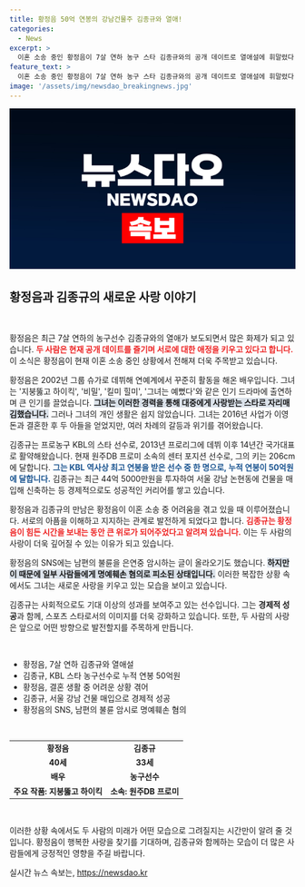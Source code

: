 ```yaml
---
title: 황정음 50억 연봉의 강남건물주 김종규와 열애!
categories:
  - News
excerpt: >
  이혼 소송 중인 황정음이 7살 연하 농구 스타 김종규와의 공개 데이트로 열애설에 휘말렸다. 두 사람은 서로의 상처를 이해하며 가까워진 것으로 알려졌다. 이들의 사랑 이야기가 주목받고 있다!
feature_text: >
  이혼 소송 중인 황정음이 7살 연하 농구 스타 김종규와의 공개 데이트로 열애설에 휘말렸다. 두 사람은 서로의 상처를 이해하며 가까워진 것으로 알려졌다. 이들의 사랑 이야기가 주목받고 있다!
image: '/assets/img/newsdao_breakingnews.jpg'
---
```


<p><img src="/assets/img/newsdao_breakingnews.jpg" alt="ranknews 속보" /></p>

<h2 data-ke-size="size26">황정음과 김종규의 새로운 사랑 이야기</h2>

<p data-ke-size="size16">&nbsp;</p>

<p>황정음은 최근 7살 연하의 농구선수 김종규와의 열애가 보도되면서 많은 화제가 되고 있습니다. <b><span style="color: #ee2323;">두 사람은 현재 공개 데이트를 즐기며 서로에 대한 애정을 키우고 있다고 합니다.</span></b> 이 소식은 황정음이 현재 이혼 소송 중인 상황에서 전해져 더욱 주목받고 있습니다. </p>

<p>황정음은 2002년 그룹 슈가로 데뷔해 연예계에서 꾸준히 활동을 해온 배우입니다. 그녀는 '지붕뚫고 하이킥', '비밀', '킬미 힐미', '그녀는 예뻤다'와 같은 인기 드라마에 출연하며 큰 인기를 끌었습니다. <b><span style="background-color: #21538527;">그녀는 이러한 경력을 통해 대중에게 사랑받는 스타로 자리매김했습니다.</span></b> 그러나 그녀의 개인 생활은 쉽지 않았습니다. 그녀는 2016년 사업가 이영돈과 결혼한 후 두 아들을 얻었지만, 여러 차례의 갈등과 위기를 겪어왔습니다. </p>

<p>김종규는 프로농구 KBL의 스타 선수로, 2013년 프로리그에 데뷔 이후 14년간 국가대표로 활약해왔습니다. 현재 원주DB 프로미 소속의 센터 포지션 선수로, 그의 키는 206cm에 달합니다. <b><span style="color: #1a5490;">그는 KBL 역사상 최고 연봉을 받은 선수 중 한 명으로, 누적 연봉이 50억원에 달합니다.</span></b> 김종규는 최근 44억 5000만원을 투자하여 서울 강남 논현동에 건물을 매입해 신축하는 등 경제적으로도 성공적인 커리어를 쌓고 있습니다.</p>

<p>황정음과 김종규의 만남은 황정음이 이혼 소송 중 어려움을 겪고 있을 때 이루어졌습니다. 서로의 아픔을 이해하고 지지하는 관계로 발전하게 되었다고 합니다. <b><span style="color: #ee2323;">김종규는 황정음이 힘든 시간을 보내는 동안 큰 위로가 되어주었다고 알려져 있습니다.</span></b> 이는 두 사람의 사랑이 더욱 깊어질 수 있는 이유가 되고 있습니다.</p>

<p>황정음의 SNS에는 남편의 불륜을 은연중 암시하는 글이 올라오기도 했습니다. <b><span style="background-color: #21538527;">하지만 이 때문에 일부 사람들에게 명예훼손 혐의로 피소된 상태입니다.</span></b> 이러한 복잡한 상황 속에서도 그녀는 새로운 사랑을 키우고 있는 모습을 보이고 있습니다. </p>

<p>김종규는 사회적으로도 기대 이상의 성과를 보여주고 있는 선수입니다. 그는 <b>경제적 성공</b>과 함께, 스포츠 스타로서의 이미지를 더욱 강화하고 있습니다. 또한, 두 사람의 사랑은 앞으로 어떤 방향으로 발전할지를 주목하게 만듭니다. </p>

<p data-ke-size="size16">&nbsp;</p>

<ul>
    <li>황정음, 7살 연하 김종규와 열애설</li>
    <li>김종규, KBL 스타 농구선수로 누적 연봉 50억원</li>
    <li>황정음, 결혼 생활 중 어려운 상황 겪어</li>
    <li>김종규, 서울 강남 건물 매입으로 경제적 성공</li>
    <li>황정음의 SNS, 남편의 불륜 암시로 명예훼손 혐의</li>
</ul>

<p data-ke-size="size16">&nbsp;</p>

<table style="width: 100%;">
    <tbody>
        <tr>
            <td style="text-align: center; height: 17px;"><b>황정음</b></td>
            <td style="text-align: center; height: 17px;"><b>김종규</b></td>
        </tr>
        <tr>
            <td style="text-align: center; height: 17px;"><b>40세</b></td>
            <td style="text-align: center; height: 17px;"><b>33세</b></td>
        </tr>
        <tr>
            <td style="text-align: center; height: 17px;"><b>배우</b></td>
            <td style="text-align: center; height: 17px;"><b>농구선수</b></td>
        </tr>
        <tr>
            <td style="text-align: center; height: 17px;"><b>주요 작품: 지붕뚫고 하이킥</b></td>
            <td style="text-align: center; height: 17px;"><b>소속: 원주DB 프로미</b></td>
        </tr>
    </tbody>
</table>

<p data-ke-size="size16">&nbsp;</p>

<p>이러한 상황 속에서도 두 사람의 미래가 어떤 모습으로 그려질지는 시간만이 알려 줄 것입니다. 황정음이 행복한 사랑을 찾기를 기대하며, 김종규와 함께하는 모습이 더 많은 사람들에게 긍정적인 영향을 주길 바랍니다.</p>
실시간 뉴스 속보는, <a href="https://newsdao.kr" rel="dofollow">https://newsdao.kr</a>


